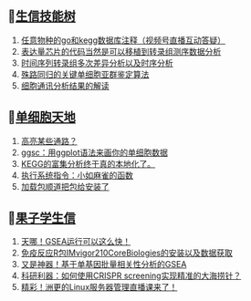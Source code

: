 ## 📝[生信技能树](https://github.com/ixxmu/mp_duty/issues?q=label%3A%E7%94%9F%E4%BF%A1%E6%8A%80%E8%83%BD%E6%A0%91+is%3Aclosed)
<!-- 1issueTable -->

1. [任意物种的go和kegg数据库注释（视频号直播互动答疑）](https://github.com/ixxmu/mp_duty/issues/4074) 
2. [表达量芯片的代码当然是可以移植到转录组测序数据分析](https://github.com/ixxmu/mp_duty/issues/4066) 
3. [时间序列转录组多次差异分析以及时序分析](https://github.com/ixxmu/mp_duty/issues/4064) 
4. [殊路同归的关键单细胞亚群鉴定算法](https://github.com/ixxmu/mp_duty/issues/4050) 
5. [细胞通讯分析结果的解读](https://github.com/ixxmu/mp_duty/issues/4047) 
<!-- 1issueTable -->
## 📝[单细胞天地](https://github.com/ixxmu/mp_duty/issues?q=label%3A%E5%8D%95%E7%BB%86%E8%83%9E%E5%A4%A9%E5%9C%B0+is%3Aclosed)
<!-- 2issueTable -->

1. [高亮某些通路？](https://github.com/ixxmu/mp_duty/issues/4060) 
2. [ggsc：用ggplot语法来画你的单细胞数据](https://github.com/ixxmu/mp_duty/issues/4021) 
3. [KEGG的富集分析终于真的本地化了。](https://github.com/ixxmu/mp_duty/issues/4013) 
4. [执行系统指令：小如麻雀的函数](https://github.com/ixxmu/mp_duty/issues/3960) 
5. [加载包顺道把包给安装了](https://github.com/ixxmu/mp_duty/issues/3933) 
<!-- 2issueTable -->

## 📝[果子学生信](https://github.com/ixxmu/mp_duty/issues?q=label%3A%E6%9E%9C%E5%AD%90%E5%AD%A6%E7%94%9F%E4%BF%A1+is%3Aclosed)
<!-- 3issueTable -->

1. [天哪！GSEA运行可以这么快！](https://github.com/ixxmu/mp_duty/issues/3953) 
2. [免疫反应R包IMvigor210CoreBiologies的安装以及数据获取](https://github.com/ixxmu/mp_duty/issues/3795) 
3. [又是神器！基于单基因批量相关性分析的GSEA](https://github.com/ixxmu/mp_duty/issues/3772) 
4. [科研利器：如何使用CRISPR screening实现精准的大海捞针？](https://github.com/ixxmu/mp_duty/issues/3684) 
5. [精彩！洲更的Linux服务器管理直播课来了！](https://github.com/ixxmu/mp_duty/issues/3659) 
<!-- 3issueTable -->

